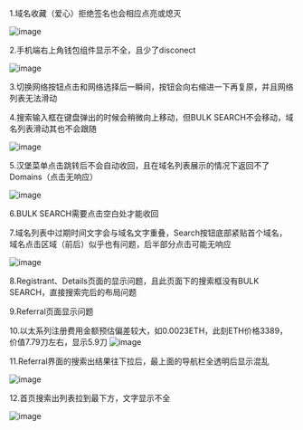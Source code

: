 1.域名收藏（爱心）拒绝签名也会相应点亮或熄灭

![image](https://github.com/lonelyIslanders/det/assets/73678509/37140a69-0a57-401f-8bc0-89f1f6e198c5)

2.手机端右上角钱包组件显示不全，且少了disconect

![image](https://github.com/lonelyIslanders/det/assets/73678509/c3e1a765-01a1-4207-b52d-b23719bba563)

3.切换网络按钮点击和网络选择后一瞬间，按钮会向右缩进一下再复原，并且网络列表无法滑动

4.搜索输入框在键盘弹出的时候会稍微向上移动，但BULK SEARCH不会移动，域名列表滑动其也不会跟随

![image](https://github.com/lonelyIslanders/det/assets/73678509/9ec1460a-f942-4bf1-87b8-d84fe29bab30)

5.汉堡菜单点击跳转后不会自动收回，且在域名列表展示的情况下返回不了Domains（点击无响应）

![image](https://github.com/lonelyIslanders/det/assets/73678509/c3f1c99a-4e15-43b6-ab6e-59c097fe70b6)

6.BULK SEARCH需要点击空白处才能收回

7.域名列表中过期时间文字会与域名文字重叠，Search按钮底部紧贴首个域名，域名点击区域（前后）似乎也有问题，后半部分点击可能无响应

![image](https://github.com/lonelyIslanders/det/assets/73678509/e1b63d0b-cf5b-40d7-bf52-1704e0326e8c)

8.Registrant、Details页面的显示问题，且此页面下的搜索框没有BULK SEARCH，直接搜索完后的布局问题

9.Referral页面显示问题

10.以太系列注册费用金额预估偏差较大，如0.0023ETH，此刻ETH价格3389，价值7.79刀左右，显示5.9刀
![image](https://github.com/lonelyIslanders/det/assets/73678509/e9eb6ec2-183f-4643-ae5f-a7479d7a6d9b)

11.Referral界面的搜索出结果往下拉后，最上面的导航栏全透明后显示混乱

![image](https://github.com/lonelyIslanders/det/assets/73678509/0141859f-a906-4061-80e0-92b564f74a90)

12.首页搜索出列表拉到最下方，文字显示不全

![image](https://github.com/lonelyIslanders/det/assets/73678509/0a1b84f4-fed7-4f59-bbbe-51feaee0683d)

